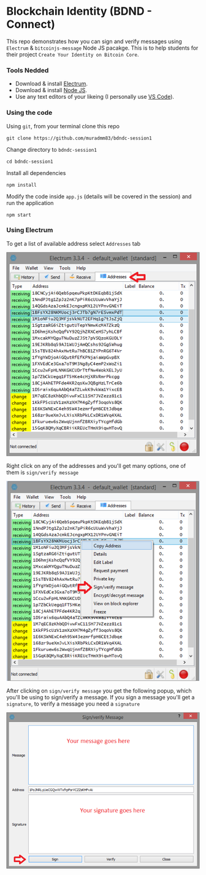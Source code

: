 # Blockchain Identity (BDND - Connect)

This repo demonstrates how you can sign and verify messages using ```Electrum``` & ```bitcoinjs-message``` Node JS pacakge. This is to help students for their project ```Create Your Identity on Bitcoin Core```.

### Tools Nedded
- Download & install [Electrum](https://electrum.org/#home).
- Download & install [Node JS](https://nodejs.org/).
- Use any text editors of your likeing (I personally use [VS Code](https://code.visualstudio.com/)).

### Using the code

Using ```git```, from your terminal clone this repo
```
git clone https://github.com/muradmm83/bdndc-session1
```

Change directory to ```bdndc-session1```
```
cd bdndc-session1
```

Install all dependencies
```
npm install
```

Modify the code inside ```app.js``` (details will be covered in the session) and run the application
```
npm start
```

### Using Electrum
To get a list of available address select ```Addresses``` tab

![Addresses](./images/addresses.png)

Right click on any of the addresses and you'll get many options, one of them is ```sign/verify message```

![sign/verify message](./images/sign.png)

After clicking on ```sign/verify message``` you get the following popup, which you'll be using to sign/verify a message. If you sign a message you'll get a ```signature```, to verify a message you need a ```signature```

![sign/verify popup](./images/sign_window.png)

